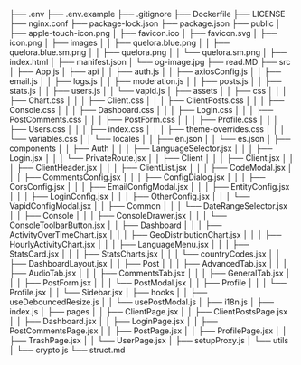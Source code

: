 ├── .env
├── .env.example
├── .gitignore
├── Dockerfile
├── LICENSE
├── nginx.conf
├── package-lock.json
├── package.json
├── public
│   ├── apple-touch-icon.png
│   ├── favicon.ico
│   ├── favicon.svg
│   ├── icon.png
│   ├── images
│   │   ├── quelora.blue.png
│   │   ├── quelora.blue.sm.png
│   │   ├── quelora.png
│   │   └── quelora.sm.png
│   ├── index.html
│   ├── manifest.json
│   └── og-image.jpg
├── read.MD
├── src
│   ├── App.js
│   ├── api
│   │   ├── auth.js
│   │   ├── axiosConfig.js
│   │   ├── email.js
│   │   ├── logs.js
│   │   ├── moderation.js
│   │   ├── posts.js
│   │   ├── stats.js
│   │   ├── users.js
│   │   └── vapid.js
│   ├── assets
│   │   ├── css
│   │   │   ├── Chart.css
│   │   │   ├── Client.css
│   │   │   ├── ClientPosts.css
│   │   │   ├── Console.css
│   │   │   ├── Dashboard.css
│   │   │   ├── Login.css
│   │   │   ├── PostComments.css
│   │   │   ├── PostForm.css
│   │   │   ├── Profile.css
│   │   │   ├── Users.css
│   │   │   ├── index.css
│   │   │   ├── theme-overrides.css
│   │   │   └── variables.css
│   │   └── locales
│   │       ├── en.json
│   │       └── es.json
│   ├── components
│   │   ├── Auth
│   │   │   ├── LanguageSelector.jsx
│   │   │   ├── Login.jsx
│   │   │   └── PrivateRoute.jsx
│   │   ├── Client
│   │   │   ├── Client.jsx
│   │   │   ├── ClientHeader.jsx
│   │   │   ├── ClientList.jsx
│   │   │   ├── CodeModal.jsx
│   │   │   ├── CommentsConfig.jsx
│   │   │   ├── ConfigDialog.jsx
│   │   │   ├── CorsConfig.jsx
│   │   │   ├── EmailConfigModal.jsx
│   │   │   ├── EntityConfig.jsx
│   │   │   ├── LoginConfig.jsx
│   │   │   ├── OtherConfig.jsx
│   │   │   └── VapidConfigModal.jsx
│   │   ├── Common
│   │   │   └── DateRangeSelector.jsx
│   │   ├── Console
│   │   │   ├── ConsoleDrawer.jsx
│   │   │   └── ConsoleToolbarButton.jsx
│   │   ├── Dashboard
│   │   │   ├── ActivityOverTimeChart.jsx
│   │   │   ├── GeoDistributionChart.jsx
│   │   │   ├── HourlyActivityChart.jsx
│   │   │   ├── LanguageMenu.jsx
│   │   │   ├── StatsCard.jsx
│   │   │   ├── StatsCharts.jsx
│   │   │   └── countryCodes.jsx
│   │   ├── DashboardLayout.jsx
│   │   ├── Post
│   │   │   ├── AdvancedTab.jsx
│   │   │   ├── AudioTab.jsx
│   │   │   ├── CommentsTab.jsx
│   │   │   ├── GeneralTab.jsx
│   │   │   ├── PostForm.jsx
│   │   │   └── PostModal.jsx
│   │   ├── Profile
│   │   │   └── Profile.jsx
│   │   └── Sidebar.jsx
│   ├── hooks
│   │   ├── useDebouncedResize.js
│   │   └── usePostModal.js
│   ├── i18n.js
│   ├── index.js
│   ├── pages
│   │   ├── ClientPage.jsx
│   │   ├── ClientPostsPage.jsx
│   │   ├── Dashboard.jsx
│   │   ├── LoginPage.jsx
│   │   ├── PostCommentsPage.jsx
│   │   ├── PostPage.jsx
│   │   ├── ProfilePage.jsx
│   │   ├── TrashPage.jsx
│   │   └── UserPage.jsx
│   ├── setupProxy.js
│   └── utils
│       └── crypto.js
└── struct.md
